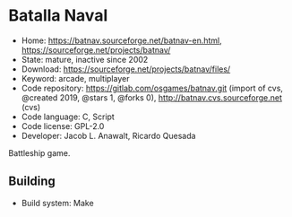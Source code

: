 # Batalla Naval

- Home: https://batnav.sourceforge.net/batnav-en.html, https://sourceforge.net/projects/batnav/
- State: mature, inactive since 2002
- Download: https://sourceforge.net/projects/batnav/files/
- Keyword: arcade, multiplayer
- Code repository: https://gitlab.com/osgames/batnav.git (import of cvs, @created 2019, @stars 1, @forks 0), http://batnav.cvs.sourceforge.net (cvs)
- Code language: C, Script
- Code license: GPL-2.0
- Developer: Jacob L. Anawalt, Ricardo Quesada

Battleship game.

## Building

- Build system: Make
